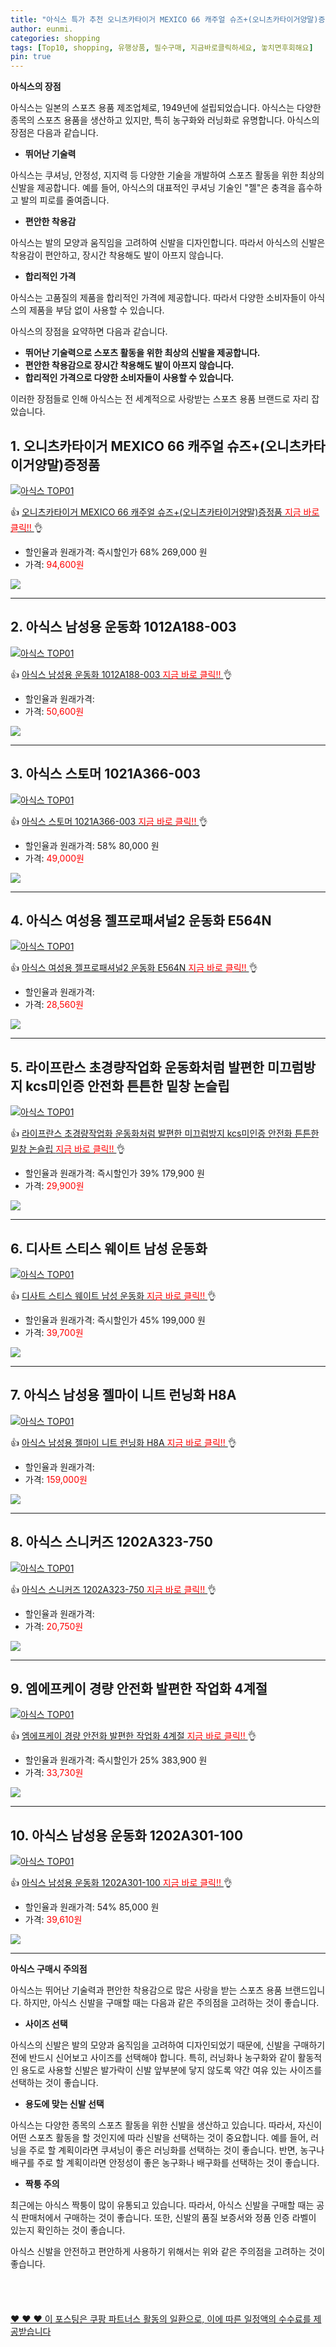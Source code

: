 ```yaml
---
title: "아식스 특가 추천 오니츠카타이거 MEXICO 66 캐주얼 슈즈+(오니츠카타이거양말)증정품 비교 장점"
author: eunmi.
categories: shopping
tags: [Top10, shopping, 유행상품, 필수구매, 지금바로클릭하세요, 놓치면후회해요]
pin: true
---
```

**아식스의 장점**

아식스는 일본의 스포츠 용품 제조업체로, 1949년에 설립되었습니다. 아식스는 다양한 종목의 스포츠 용품을 생산하고 있지만, 특히 농구화와 러닝화로 유명합니다. 아식스의 장점은 다음과 같습니다.

* **뛰어난 기술력**

아식스는 쿠셔닝, 안정성, 지지력 등 다양한 기술을 개발하여 스포츠 활동을 위한 최상의 신발을 제공합니다. 예를 들어, 아식스의 대표적인 쿠셔닝 기술인 "젤"은 충격을 흡수하고 발의 피로를 줄여줍니다.

* **편안한 착용감**

아식스는 발의 모양과 움직임을 고려하여 신발을 디자인합니다. 따라서 아식스의 신발은 착용감이 편안하고, 장시간 착용해도 발이 아프지 않습니다.

* **합리적인 가격**

아식스는 고품질의 제품을 합리적인 가격에 제공합니다. 따라서 다양한 소비자들이 아식스의 제품을 부담 없이 사용할 수 있습니다.

아식스의 장점을 요약하면 다음과 같습니다.

* **뛰어난 기술력으로 스포츠 활동을 위한 최상의 신발을 제공합니다.**
* **편안한 착용감으로 장시간 착용해도 발이 아프지 않습니다.**
* **합리적인 가격으로 다양한 소비자들이 사용할 수 있습니다.**

이러한 장점들로 인해 아식스는 전 세계적으로 사랑받는 스포츠 용품 브랜드로 자리 잡았습니다.

   

## 1. 오니츠카타이거 MEXICO 66 캐주얼 슈즈+(오니츠카타이거양말)증정품

[![아식스 TOP01](https://thumbnail9.coupangcdn.com/thumbnails/remote/230x230ex/image/vendor_inventory/5cf9/b3c53c94fd6ffecc7cb2a7bbc5deb90b69b0eb8f33d59a309c11e43c7609.jpg)](https://link.coupang.com/re/AFFSDP?lptag=AF3617701&subid=GithubCoopas&pageKey=7643587897&traceid=V0-153&itemId=20317433141&vendorItemId=87402946140)


👍 [오니츠카타이거 MEXICO 66 캐주얼 슈즈+(오니츠카타이거양말)증정품 <font color=red> 지금 바로 클릭!! </font> ](https://link.coupang.com/re/AFFSDP?lptag=AF3617701&subid=GithubCoopas&pageKey=7643587897&traceid=V0-153&itemId=20317433141&vendorItemId=87402946140) 👌 


- 할인율과 원래가격: 즉시할인가 68%  269,000   원
- 가격: <span style='color:red'>94,600원</span>

[![](/discount_price.png)](https://link.coupang.com/re/AFFSDP?lptag=AF3617701&subid=GithubCoopas&pageKey=7643587897&traceid=V0-153&itemId=20317433141&vendorItemId=87402946140)

---


   

## 2. 아식스 남성용 운동화 1012A188-003

[![아식스 TOP01](https://thumbnail9.coupangcdn.com/thumbnails/remote/230x230ex/image/rs_quotation_api/s3y0ukvo/87deecaea2e2438f8bae31d228a3904e.jpg)](https://link.coupang.com/re/AFFSDP?lptag=AF3617701&subid=GithubCoopas&pageKey=6361274584&traceid=V0-153&itemId=13430142352&vendorItemId=80684702339)


👍 [아식스 남성용 운동화 1012A188-003 <font color=red> 지금 바로 클릭!! </font> ](https://link.coupang.com/re/AFFSDP?lptag=AF3617701&subid=GithubCoopas&pageKey=6361274584&traceid=V0-153&itemId=13430142352&vendorItemId=80684702339) 👌 


- 할인율과 원래가격: 
- 가격: <span style='color:red'>50,600원</span>

[![](/discount_price.png)](https://link.coupang.com/re/AFFSDP?lptag=AF3617701&subid=GithubCoopas&pageKey=6361274584&traceid=V0-153&itemId=13430142352&vendorItemId=80684702339)

---


   

## 3. 아식스 스토머 1021A366-003

[![아식스 TOP01](https://thumbnail9.coupangcdn.com/thumbnails/remote/230x230ex/image/retail/images/2022/09/20/15/9/7469c99a-7dc8-4ea9-b829-6567a89a4b4b.jpg)](https://link.coupang.com/re/AFFSDP?lptag=AF3617701&subid=GithubCoopas&pageKey=6393411243&traceid=V0-153&itemId=13639653576&vendorItemId=83187958617)


👍 [아식스 스토머 1021A366-003 <font color=red> 지금 바로 클릭!! </font> ](https://link.coupang.com/re/AFFSDP?lptag=AF3617701&subid=GithubCoopas&pageKey=6393411243&traceid=V0-153&itemId=13639653576&vendorItemId=83187958617) 👌 


- 할인율과 원래가격: 58%  80,000   원
- 가격: <span style='color:red'>49,000원</span>

[![](/discount_price.png)](https://link.coupang.com/re/AFFSDP?lptag=AF3617701&subid=GithubCoopas&pageKey=6393411243&traceid=V0-153&itemId=13639653576&vendorItemId=83187958617)

---


   

## 4. 아식스 여성용 젤프로패셔널2 운동화 E564N

[![아식스 TOP01](https://thumbnail10.coupangcdn.com/thumbnails/remote/230x230ex/image/retail/images/2112689299497145-a1a0422a-459a-4f53-aa67-0cafb52e347d.jpg)](https://link.coupang.com/re/AFFSDP?lptag=AF3617701&subid=GithubCoopas&pageKey=6408705682&traceid=V0-153&itemId=13734456473&vendorItemId=80985373689)


👍 [아식스 여성용 젤프로패셔널2 운동화 E564N <font color=red> 지금 바로 클릭!! </font> ](https://link.coupang.com/re/AFFSDP?lptag=AF3617701&subid=GithubCoopas&pageKey=6408705682&traceid=V0-153&itemId=13734456473&vendorItemId=80985373689) 👌 


- 할인율과 원래가격: 
- 가격: <span style='color:red'>28,560원</span>

[![](/discount_price.png)](https://link.coupang.com/re/AFFSDP?lptag=AF3617701&subid=GithubCoopas&pageKey=6408705682&traceid=V0-153&itemId=13734456473&vendorItemId=80985373689)

---


   

## 5. 라이프란스 초경량작업화 운동화처럼 발편한 미끄럼방지 kcs미인증 안전화 튼튼한 밑창 논슬립

[![아식스 TOP01](https://thumbnail8.coupangcdn.com/thumbnails/remote/230x230ex/image/vendor_inventory/cecc/b03727a4c1a9d05d6be1b1d4f5de825d5e2858da5a12b3c7a792fed5bccf.jpg)](https://link.coupang.com/re/AFFSDP?lptag=AF3617701&subid=GithubCoopas&pageKey=6810281387&traceid=V0-153&itemId=16107995435&vendorItemId=86053507349)


👍 [라이프란스 초경량작업화 운동화처럼 발편한 미끄럼방지 kcs미인증 안전화 튼튼한 밑창 논슬립 <font color=red> 지금 바로 클릭!! </font> ](https://link.coupang.com/re/AFFSDP?lptag=AF3617701&subid=GithubCoopas&pageKey=6810281387&traceid=V0-153&itemId=16107995435&vendorItemId=86053507349) 👌 


- 할인율과 원래가격: 즉시할인가 39%  179,900   원
- 가격: <span style='color:red'>29,900원</span>

[![](/discount_price.png)](https://link.coupang.com/re/AFFSDP?lptag=AF3617701&subid=GithubCoopas&pageKey=6810281387&traceid=V0-153&itemId=16107995435&vendorItemId=86053507349)

---


   

## 6. 디사트 스티스 웨이트 남성 운동화

[![아식스 TOP01](https://thumbnail8.coupangcdn.com/thumbnails/remote/230x230ex/image/vendor_inventory/1b17/e55cb7521625ea1ebe2b87799126c67bc2524aeaffad8ebcbed6c434599d.jpg)](https://link.coupang.com/re/AFFSDP?lptag=AF3617701&subid=GithubCoopas&pageKey=6675315822&traceid=V0-153&itemId=15373627787&vendorItemId=85847746842)


👍 [디사트 스티스 웨이트 남성 운동화 <font color=red> 지금 바로 클릭!! </font> ](https://link.coupang.com/re/AFFSDP?lptag=AF3617701&subid=GithubCoopas&pageKey=6675315822&traceid=V0-153&itemId=15373627787&vendorItemId=85847746842) 👌 


- 할인율과 원래가격: 즉시할인가 45%  199,000   원
- 가격: <span style='color:red'>39,700원</span>

[![](/discount_price.png)](https://link.coupang.com/re/AFFSDP?lptag=AF3617701&subid=GithubCoopas&pageKey=6675315822&traceid=V0-153&itemId=15373627787&vendorItemId=85847746842)

---


   

## 7. 아식스 남성용 젤마이 니트 런닝화 H8A

[![아식스 TOP01](https://thumbnail7.coupangcdn.com/thumbnails/remote/230x230ex/image/retail/images/7195354382423806-bc9b0853-59f7-49ba-9f8d-f8b81ca3128d.jpg)](https://link.coupang.com/re/AFFSDP?lptag=AF3617701&subid=GithubCoopas&pageKey=6427061635&traceid=V0-153&itemId=13853644725&vendorItemId=81103671489)


👍 [아식스 남성용 젤마이 니트 런닝화 H8A <font color=red> 지금 바로 클릭!! </font> ](https://link.coupang.com/re/AFFSDP?lptag=AF3617701&subid=GithubCoopas&pageKey=6427061635&traceid=V0-153&itemId=13853644725&vendorItemId=81103671489) 👌 


- 할인율과 원래가격: 
- 가격: <span style='color:red'>159,000원</span>

[![](/discount_price.png)](https://link.coupang.com/re/AFFSDP?lptag=AF3617701&subid=GithubCoopas&pageKey=6427061635&traceid=V0-153&itemId=13853644725&vendorItemId=81103671489)

---


   

## 8. 아식스 스니커즈 1202A323-750

[![아식스 TOP01](https://thumbnail9.coupangcdn.com/thumbnails/remote/230x230ex/image/retail/images/1173292978020129-e7c95982-6faf-4bbf-bcb4-8ae68d4bc43c.jpg)](https://link.coupang.com/re/AFFSDP?lptag=AF3617701&subid=GithubCoopas&pageKey=6362292265&traceid=V0-153&itemId=13436467954&vendorItemId=80690976445)


👍 [아식스 스니커즈 1202A323-750 <font color=red> 지금 바로 클릭!! </font> ](https://link.coupang.com/re/AFFSDP?lptag=AF3617701&subid=GithubCoopas&pageKey=6362292265&traceid=V0-153&itemId=13436467954&vendorItemId=80690976445) 👌 


- 할인율과 원래가격: 
- 가격: <span style='color:red'>20,750원</span>

[![](/discount_price.png)](https://link.coupang.com/re/AFFSDP?lptag=AF3617701&subid=GithubCoopas&pageKey=6362292265&traceid=V0-153&itemId=13436467954&vendorItemId=80690976445)

---


   

## 9. 엠에프케이 경량 안전화 발편한 작업화 4계절

[![아식스 TOP01](https://thumbnail7.coupangcdn.com/thumbnails/remote/230x230ex/image/vendor_inventory/a58f/f6e7471cf036993f5fc54b217a57f3d2aff27a326ba7ed6af09e3066a3cd.jpg)](https://link.coupang.com/re/AFFSDP?lptag=AF3617701&subid=GithubCoopas&pageKey=7655997793&traceid=V0-153&itemId=20383384100&vendorItemId=87466560085)


👍 [엠에프케이 경량 안전화 발편한 작업화 4계절 <font color=red> 지금 바로 클릭!! </font> ](https://link.coupang.com/re/AFFSDP?lptag=AF3617701&subid=GithubCoopas&pageKey=7655997793&traceid=V0-153&itemId=20383384100&vendorItemId=87466560085) 👌 


- 할인율과 원래가격: 즉시할인가 25%  383,900   원
- 가격: <span style='color:red'>33,730원</span>

[![](/discount_price.png)](https://link.coupang.com/re/AFFSDP?lptag=AF3617701&subid=GithubCoopas&pageKey=7655997793&traceid=V0-153&itemId=20383384100&vendorItemId=87466560085)

---


   

## 10. 아식스 남성용 운동화 1202A301-100

[![아식스 TOP01](https://thumbnail7.coupangcdn.com/thumbnails/remote/230x230ex/image/retail/images/3009777521837-21f3d576-d3c1-41a2-8013-eb451831bc8c.jpg)](https://link.coupang.com/re/AFFSDP?lptag=AF3617701&subid=GithubCoopas&pageKey=6362293037&traceid=V0-153&itemId=13564739376&vendorItemId=80818222758)


👍 [아식스 남성용 운동화 1202A301-100 <font color=red> 지금 바로 클릭!! </font> ](https://link.coupang.com/re/AFFSDP?lptag=AF3617701&subid=GithubCoopas&pageKey=6362293037&traceid=V0-153&itemId=13564739376&vendorItemId=80818222758) 👌 


- 할인율과 원래가격: 54%  85,000   원
- 가격: <span style='color:red'>39,610원</span>

[![](/discount_price.png)](https://link.coupang.com/re/AFFSDP?lptag=AF3617701&subid=GithubCoopas&pageKey=6362293037&traceid=V0-153&itemId=13564739376&vendorItemId=80818222758)

---
**아식스 구매시 주의점**

아식스는 뛰어난 기술력과 편안한 착용감으로 많은 사랑을 받는 스포츠 용품 브랜드입니다. 하지만, 아식스 신발을 구매할 때는 다음과 같은 주의점을 고려하는 것이 좋습니다.

* **사이즈 선택**

아식스의 신발은 발의 모양과 움직임을 고려하여 디자인되었기 때문에, 신발을 구매하기 전에 반드시 신어보고 사이즈를 선택해야 합니다. 특히, 러닝화나 농구화와 같이 활동적인 용도로 사용할 신발은 발가락이 신발 앞부분에 닿지 않도록 약간 여유 있는 사이즈를 선택하는 것이 좋습니다.

* **용도에 맞는 신발 선택**

아식스는 다양한 종목의 스포츠 활동을 위한 신발을 생산하고 있습니다. 따라서, 자신이 어떤 스포츠 활동을 할 것인지에 따라 신발을 선택하는 것이 중요합니다. 예를 들어, 러닝을 주로 할 계획이라면 쿠셔닝이 좋은 러닝화를 선택하는 것이 좋습니다. 반면, 농구나 배구를 주로 할 계획이라면 안정성이 좋은 농구화나 배구화를 선택하는 것이 좋습니다.

* **짝퉁 주의**

최근에는 아식스 짝퉁이 많이 유통되고 있습니다. 따라서, 아식스 신발을 구매할 때는 공식 판매처에서 구매하는 것이 좋습니다. 또한, 신발의 품질 보증서와 정품 인증 라벨이 있는지 확인하는 것이 좋습니다.

아식스 신발을 안전하고 편안하게 사용하기 위해서는 위와 같은 주의점을 고려하는 것이 좋습니다.<br><br><br><br><br> [ ❤ ❤ ❤ 이 포스팅은 쿠팡 파트너스 활동의 일환으로, 이에 따른 일정액의 수수료를 제공받습니다](https://link.coupang.com/a/bcEFyh)